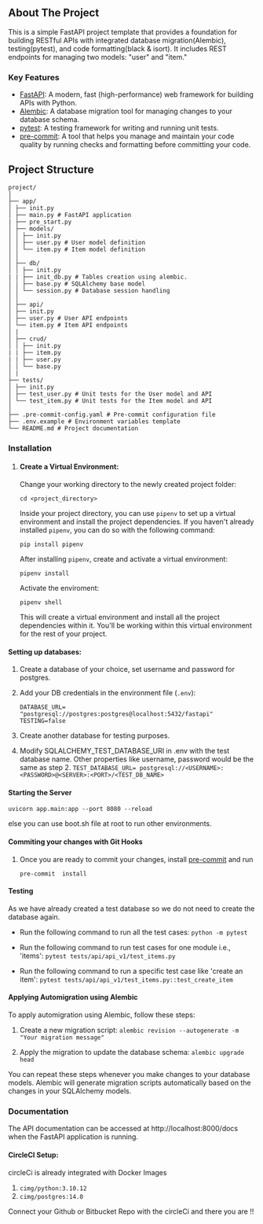 ## About The Project

This is a simple FastAPI project template that provides a foundation for building RESTful APIs with integrated database migration(Alembic), testing(pytest), and code formatting(black & isort). It includes REST endpoints for managing two models: "user" and "item."


### Key Features
  - [FastAPI](https://fastapi.tiangolo.com/): A modern, fast (high-performance) web framework for building APIs with Python.
  - [Alembic](https://alembic.sqlalchemy.org/en/latest/): A database migration tool for managing changes to your database schema.
  - [pytest](https://docs.pytest.org/en/7.4.x/): A testing framework for writing and running unit tests.
  - [pre-commit](https://pre-commit.com/): A tool that helps you manage and maintain your code quality by running checks and formatting before committing your code.


## Project Structure

```
project/
│
├── app/
│ ├── init.py
│ ├── main.py # FastAPI application
| ├── pre_start.py
│ ├── models/
│ │ ├── init.py
│ │ ├── user.py # User model definition
│ │ └── item.py # Item model definition
│ │
│ ├── db/
│ │ ├── init.py
| | ├── init_db.py # Tables creation using alembic.
│ │ ├── base.py # SQLAlchemy base model
│ │ └── session.py # Database session handling
│ │
│ ├── api/
│ ├── init.py
│ ├── user.py # User API endpoints
│ └── item.py # Item API endpoints
│ |
│ ├── crud/
│ │ ├── init.py
| | ├── item.py
| | ├── user.py
│ │ └── base.py
│ |
├── tests/
│ ├── init.py
│ ├── test_user.py # Unit tests for the User model and API
│ └── test_item.py # Unit tests for the Item model and API
│
├── .pre-commit-config.yaml # Pre-commit configuration file
├── .env.example # Environment variables template
└── README.md # Project documentation
```


### Installation
    
1.  #### Create a Virtual Environment:
    
    Change your working directory to the newly created project folder:
        
    ```
    cd <project_directory>
    ``` 
    
    Inside your project directory, you can use `pipenv` to set up a virtual environment and install the project dependencies. If you haven't already installed `pipenv`, you can do so with the following command:
        
    ```
    pip install pipenv
    ``` 
    After installing `pipenv`, create and activate a virtual environment:
	```
	pipenv install
	```
   
    Activate the enviroment:
	   ```
	pipenv shell 
	   ```
	   This will create a virtual environment and install all the project dependencies within it. You'll be working within this virtual environment for the rest of your project.
#### Setting up databases:

1.  Create a database of your choice, set username and password for postgres.
    
2.  Add your DB credentials in the environment file (`.env`):
    ```
    DATABASE_URL= "postgresql://postgres:postgres@localhost:5432/fastapi"
	TESTING=false
    ```
3.  Create another database for testing purposes.
4.  Modify SQLALCHEMY_TEST_DATABASE_URI in .env with the test database name. Other properties like username, password would be the same as step 2.
    	```
    	TEST_DATABASE_URL= postgresql://<USERNAME>:<PASSWORD>@<SERVER>:<PORT>/<TEST_DB_NAME> 
    	``` 


#### Starting the Server
`uvicorn app.main:app --port 8080 --reload` 

else you can use boot.sh file at root to run other environments.
#### Commiting your changes with Git Hooks

1. Once you are ready to commit your changes, install [pre-commit](https://pre-commit.com/) and run

	```
	pre-commit  install
	```

#### Testing

As we have already created a test database so we do not need to create the database again.

-   Run the following command to run all the test cases:
`python -m pytest` 

-   Run the following command to run test cases for one module i.e., 'items':
`pytest tests/api/api_v1/test_items.py` 

-   Run the following command to run a specific test case like 'create an item':
`pytest tests/api/api_v1/test_items.py::test_create_item` 

#### Applying Automigration using Alembic

To apply automigration using Alembic, follow these steps:

1.  Create a new migration script:
`alembic revision --autogenerate -m "Your migration message"` 


2.  Apply the migration to update the database schema:
`alembic upgrade head` 

You can repeat these steps whenever you make changes to your database models. Alembic will generate migration scripts automatically based on the changes in your SQLAlchemy models.

### Documentation

The API documentation can be accessed at http://localhost:8000/docs when the FastAPI application is running.

#### CircleCI Setup:
circleCi is already integrated with Docker Images 
1. `cimg/python:3.10.12`
2. `cimg/postgres:14.0`

Connect your Github or Bitbucket Repo with the circleCi and there you are !! 

